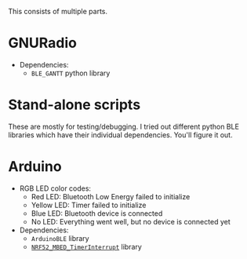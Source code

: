 This consists of multiple parts.

# GNURadio

- Dependencies:
    - `BLE_GANTT` python library

# Stand-alone scripts

These are mostly for testing/debugging.  I tried out different python BLE
libraries which have their individual dependencies.  You'll figure it out.

# Arduino

- RGB LED color codes:
    - Red LED: Bluetooth Low Energy failed to initialize
    - Yellow LED: Timer failed to initialize
    - Blue LED: Bluetooth device is connected
    - No LED: Everything went well, but no device is connected yet
- Dependencies:
    - `ArduinoBLE` library
    - [`NRF52_MBED_TimerInterrupt`](https://github.com/khoih-prog/NRF52_MBED_TimerInterrupt) library
